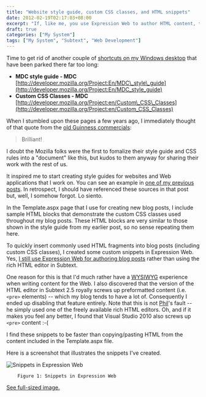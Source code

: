 ```yaml
---
title: "Website style guide, custom CSS classes, and HTML snippets"
date: 2012-02-19T02:17:03+08:00
excerpt: "If, like me, you use Expression Web to author HTML content, then I hope you take advantage of the \"Snippets\" feature."
draft: true
categories: ["My System"]
tags: ["My System", "Subtext", "Web Development"]
---
```


Time to get rid of another couple of[shortcuts on my Windows desktop](/blog/jjameson/archive/2012/02/19/stop-putting-shortcuts-on-my-windows-desktop.aspx) that have been parked there far too long:

- **MDC style guide - MDC**  
[http://developer.mozilla.org/Project:En/MDC\_style\_guide](http://developer.mozilla.org/Project:En/MDC_style_guide)
- **Custom CSS Classes - MDC**  
[http://developer.mozilla.org/Project:en/Custom\_CSS\_Classes](http://developer.mozilla.org/Project:en/Custom_CSS_Classes)


When I stumbled upon these pages a few years ago, I immediately thought of that quote from the [old Guinness commercials](http://www.youtube.com/watch?v=3DPKf7y1F-Q):


> Brilliant!


I doubt the Mozilla folks were the first to fomalize their style guide and CSS rules into a "document" like this, but kudos to them anyway for sharing their work with the rest of us.

It inspired me to start creating style guides for websites and Web applications that I work on. You can see an example in[one of my previous posts](/blog/jjameson/archive/2011/11/03/building-technologytoolbox-com-part-4.aspx). In retrospect, I should have referenced these sources in that post but, well, I somehow forgot. Lo siento.

In the Template.aspx page that I use for creating new blog posts, I include sample HTML blocks that demonstrate the custom CSS classes used throughout my blog posts. These HTML blocks are very similar to those shown in the style guide from my earlier post, so no sense repeating them here.

To quickly insert commonly used HTML fragments into blog posts (including custom CSS classes), I created some custom snippets in Expression Web. Yes,[I still use Expression Web for authoring blog posts](/blog/jjameson/archive/2009/09/12/expression-web-my-msdn-blog-and-now-team-foundation-server.aspx) rather than using the rich HTML editor in Subtext.

One reason for this is that I'd much rather have a[WYSIWYG](http://en.wikipedia.org/wiki/Wysiwyg) experience when writing content for the Web. I also discovered that the version of the HTML editor in Subtext 2.5 royally screws up preformatted content (i.e. `<pre>` elements) -- which my blog tends to have a lot of. Consequently I ended up disabling that feature entirely. Note that this is not[Phil](http://www.haacked.com)'s fault -- he simply used one of the freely available rich HTML editors. Oh, and if it makes you feel any better, I found that Visual Studio 2010 also screws up `<pre>` content :-(

I find these snippets to be faster than copying/pasting HTML from the content included in the Template.aspx file.

Here is a screenshot that illustrates the snippets I've created.

![Snippets in Expression Web](https://www.technologytoolbox.com/blog/images/www_technologytoolbox_com/blog/jjameson/7/r_Expression%20Web%20-%20My%20Technology%20Toolbox%20Blog.png)
		Figure 1: Snippets in Expression Web

[See full-sized image.](/blog/images/www_technologytoolbox_com/blog/jjameson/7/o_Expression%20Web%20-%20My%20Technology%20Toolbox%20Blog.png) 

